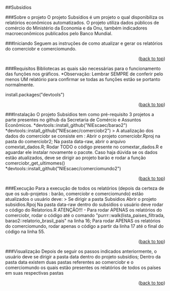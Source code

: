 ##Subsídios


<!-- Sobre o projeto -->
###Sobre o projeto 
  O projeto Subsídios é um projeto o qual disponibiliza os relatórios econômicos automatizados. O projeto utiliza dados públicos de comércio do Ministério da Economia e da Onu, também indicadores macroeconômicos publicados pelo Banco Mundial. 
  
###Iniciando 
  Seguem as instruções de como atualizar e gerar os relatórios do comerciobr e comerciomundo. 
  
<p align="right">(<a href="#readme-top">back to top</a>)</p>
###Requisitos 
   Bibliotecas as quais são necessárias para o funcionamento das funções nos gráficos.
   *Observação: Lembrar SEMPRE de conferir pelo menos UM relatório para confirmar se todas as funções estão se portanto normalmente.
   
   install.packages("devtools")

<p align="right">(<a href="#readme-top">back to top</a>)</p>
###Instalação 
  O projeto Subsídios tem como pré-requisito 3 projetos a parte presentes no github da Secretaria de Comércio e Assuntos Econômicos.
  *devtools::install_github("NIEscaec/barao2")
  *devtools::install_github("NIEscaec/comerciobr2")
    > A atualização dos dados do comerciobr se consiste em :
      Abrir o projeto comerciobr.Rproj na pasta do comerciobr2;
      Na pasta data-raw, abrir o arquivo comextat_dados.R;
      Rodar TODO o código presente no comextar_dados.R e aguardar ele instalar novamente o pacote. 
      Caso haja dúvida se os dados estão atualizados, deve se dirigir ao projeto barão e rodar a função comerciobr_get_ultimomes()
  *devtools::install_github("NIEscaec/comerciomundo2")
  
  <p align="right">(<a href="#readme-top">back to top</a>)</p>
  
<!-- Execução --!>
###Execução
  Para a execução de todos os relatórios (depois da certeza de que os sub-projetos : barão, comerciobr e comerciomundo) estão atualizados o usuário deve:
    > Se dirigir a pasta Subsídios
      Abrir o projeto subsidios.Rpoj 
      Na pasta data-raw dentro do subsídios o usuário deve rodar o código do Relatorios.R 
      ATENÇÃO!!! - 
      Para rodar APENAS os relatórios do comerciobr, rodar o código até o comando "purrr::walk(lista_paises_filtrada, barao2::relatorio_brasil_pais" na linha 16;
      Para rodar APENAS os relatórios do comerciomundo, rodar apenas o código a partir da linha 17 até o final do código na linha 55.
  <p align="right">(<a href="#readme-top">back to top</a>)</p>
 ###Visualização 
  Depois de seguir os passos indicados anteriormente, o usuário deve se dirigir a pasta data dentro do projeto subsídios;
  Dentro da pasta data existem duas pastas referentes ao comerciobr e o comerciomundo os quais estão presentes os relatórios de todos os países em suas respectivas pastas 
  
  <p align="right">(<a href="#readme-top">back to top</a>)</p>
 
  
